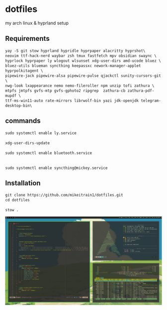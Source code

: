 # dotfiles
my arch linux & hyprland setup 



## Requirements

```
yay -S git stow hyprland hypridle hyprpaper alacritty hyprshot\
neovim ttf-hack-nerd waybar zsh tmux fastfetch mpv obsidian swaync \
hyprlock hyprpaper ly wlogout wlsunset xdg-user-dirs amd-ucode bluez \
bluez-utils blueman syncthing keepassxc nework-manager-applet hyprpolkitagent \
pipewire-jack pipewire-alsa pipewire-pulse qjackctl sunity-cursors-git \
nwg-look lxappearance nemo nemo-fileroller npm unzip tofi zathura \
mtpfs jmtpfs gvfs-mtp gvfs-gphoto2 ripgrep  zathura-cb zathura-pdf-mupdf \
ttf-ms-win11-auto rate-mirrors librwolf-bin yazi jdk-openjdk telegram-desktop-bin\
```

## commands
```
sudo systemctl enable ly.service

xdg-user-dirs-update

sudo systemctl enable bluetooth.service


sudo systemctl enable syncthing@mickey.service
```




## Installation

```
git clone https://github.com/mikeitrain1/dotfiles.git
cd dotfiles

stow .
```


![screenshot](/wall/hypr.png) 
